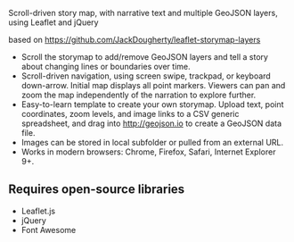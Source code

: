 Scroll-driven story map, with narrative text and multiple GeoJSON layers, using Leaflet and jQuery

based on https://github.com/JackDougherty/leaflet-storymap-layers


- Scroll the storymap to add/remove GeoJSON layers and tell a story about changing lines or boundaries over time.
- Scroll-driven navigation, using screen swipe, trackpad, or keyboard down-arrow. Initial map displays all point markers. Viewers can pan and zoom the map independently of the narration to explore further.
- Easy-to-learn template to create your own storymap. Upload text, point coordinates, zoom levels, and image links to a CSV generic spreadsheet, and drag into http://geojson.io to create a GeoJSON data file.
- Images can be stored in local subfolder or pulled from an external URL.
- Works in modern browsers: Chrome, Firefox, Safari, Internet Explorer 9+.

## Requires open-source libraries
- Leaflet.js
- jQuery
- Font Awesome



